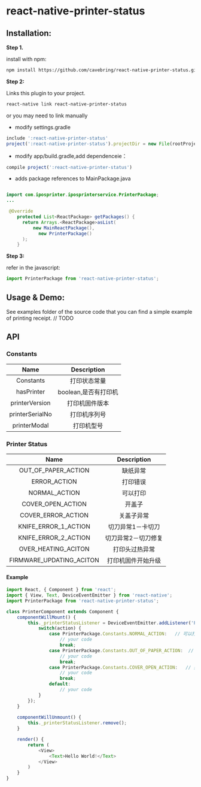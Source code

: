 # react-native-printer-status


## Installation:

**Step 1.**

install with npm:

```bash 
npm install https://github.com/cavebring/react-native-printer-status.git --save
```

**Step 2:**

Links this plugin to your project.

```bash
react-native link react-native-printer-status
```

or you may need to link manually 
* modify settings.gradle

```javascript 
include ':react-native-printer-status'
project(':react-native-printer-status').projectDir = new File(rootProject.projectDir, '../node_modules/react-native-printer-status/android')
```

* modify  app/build.gradle,add dependenceie：

```javascript
compile project(':react-native-printer-status')
```

* adds package references to  MainPackage.java 

```java

import com.iposprinter.iposprinterservice.PrinterPackage;
...

 @Override
    protected List<ReactPackage> getPackages() {
      return Arrays.<ReactPackage>asList(
          new MainReactPackage(),
            new PrinterPackage()
      );
    }

```

**Step 3:**

refer in the javascript:
```javascript
import PrinterPackage from 'react-native-printer-status';

```

## Usage & Demo:
See examples folder of the source code that you can find a simple example of printing receipt.
// TODO

## API

### Constants
| Name | Description|
|:-----:|:-----------:|
| Constants | 打印状态常量 |
| hasPrinter | boolean,是否有打印机 |
| printerVersion | 打印机固件版本 |
| printerSerialNo | 打印机序列号 |
| printerModal | 打印机型号 |


### Printer Status

|  Name | Description |
|:-----:|:-----------:|
| OUT_OF_PAPER_ACTION | 缺纸异常 |
| ERROR_ACTION | 打印错误 |
| NORMAL_ACTION | 可以打印 |
| COVER_OPEN_ACTION | 开盖子 |
| COVER_ERROR_ACTION | 关盖子异常 |
| KNIFE_ERROR_1_ACTION | 切刀异常1－卡切刀 |
| KNIFE_ERROR_2_ACTION | 切刀异常2－切刀修复 |
| OVER_HEATING_ACITON | 打印头过热异常 |
| FIRMWARE_UPDATING_ACITON | 打印机固件开始升级 |

#### Example

```javascript
import React, { Component } from 'react';
import { View, Text, DeviceEventEmitter } from 'react-native';
import PrinterPackage from 'react-native-printer-status';

class PrinterComponent extends Component {
    componentWillMount() {
        this._printerStatusListener = DeviceEventEmitter.addListener('PrinterStatus', action => {
            switch(action) {
                case PrinterPackage.Constants.NORMAL_ACTION:   // 可以打印
                    // your code
                    break;
                case PrinterPackage.Constants.OUT_OF_PAPER_ACTION:  // 缺纸异常
                    // your code
                    break;
                case PrinterPackage.Constants.COVER_OPEN_ACTION:   // 开盖子
                    // your code
                    break;
                default:
                    // your code
            }
        });
    }
    
    componentWillUnmount() {
        this._printerStatusListener.remove();
    }

    render() {
        return (
            <View>
                <Text>Hello World!</Text>
            </View>
        )
    }
}
```
